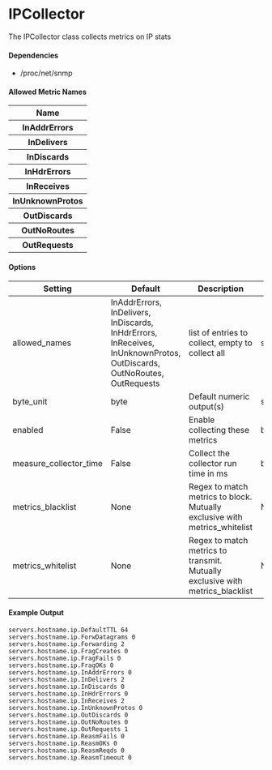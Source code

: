 <!--This file was generated from the python source
Please edit the source to make changes
-->
IPCollector
=====

The IPCollector class collects metrics on IP stats

#### Dependencies

 * /proc/net/snmp

#### Allowed Metric Names
<table>
<tr><th>Name</th></tr>
<tr><th>InAddrErrors</th></tr>
<tr><th>InDelivers</th></tr>
<tr><th>InDiscards</th></tr>
<tr><th>InHdrErrors</th></tr>
<tr><th>InReceives</th></tr>
<tr><th>InUnknownProtos</th></tr>
<tr><th>OutDiscards</th></tr>
<tr><th>OutNoRoutes</th></tr>
<tr><th>OutRequests</th></tr>
</table>


#### Options

Setting | Default | Description | Type
--------|---------|-------------|-----
allowed_names | InAddrErrors, InDelivers, InDiscards, InHdrErrors, InReceives, InUnknownProtos, OutDiscards, OutNoRoutes, OutRequests | list of entries to collect, empty to collect all | str
byte_unit | byte | Default numeric output(s) | str
enabled | False | Enable collecting these metrics | bool
measure_collector_time | False | Collect the collector run time in ms | bool
metrics_blacklist | None | Regex to match metrics to block. Mutually exclusive with metrics_whitelist | NoneType
metrics_whitelist | None | Regex to match metrics to transmit. Mutually exclusive with metrics_blacklist | NoneType

#### Example Output

```
servers.hostname.ip.DefaultTTL 64
servers.hostname.ip.ForwDatagrams 0
servers.hostname.ip.Forwarding 2
servers.hostname.ip.FragCreates 0
servers.hostname.ip.FragFails 0
servers.hostname.ip.FragOKs 0
servers.hostname.ip.InAddrErrors 0
servers.hostname.ip.InDelivers 2
servers.hostname.ip.InDiscards 0
servers.hostname.ip.InHdrErrors 0
servers.hostname.ip.InReceives 2
servers.hostname.ip.InUnknownProtos 0
servers.hostname.ip.OutDiscards 0
servers.hostname.ip.OutNoRoutes 0
servers.hostname.ip.OutRequests 1
servers.hostname.ip.ReasmFails 0
servers.hostname.ip.ReasmOKs 0
servers.hostname.ip.ReasmReqds 0
servers.hostname.ip.ReasmTimeout 0
```

